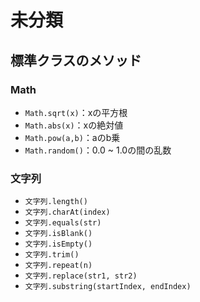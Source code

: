 # 未分類



## 標準クラスのメソッド



### Math

* `Math.sqrt(x)`：xの平方根
* `Math.abs(x)`：xの絶対値
* `Math.pow(a,b)`：aのb乗
* `Math.random()`：0.0 ~ 1.0の間の乱数



### 文字列

* `文字列.length()`
* `文字列.charAt(index)`
* `文字列.equals(str)`
* `文字列.isBlank()`
* `文字列.isEmpty()`
* `文字列.trim()`
* `文字列.repeat(n)`
* `文字列.replace(str1, str2)`
* `文字列.substring(startIndex, endIndex)`